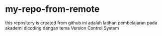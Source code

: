 # my-repo-from-remote
this repository is created from github
ini adalah latihan pembelajaran pada akademi dicoding dengan tema Version Control System
